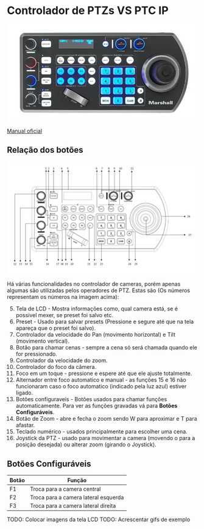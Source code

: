 # Controlador de PTZs VS PTC IP

![Controlador de PTZs VS PTC IP](controle-ptz-vs-ptc-ip.png)

[Manual oficial](https://www.marshall-usa.com/pdf/Marshall_VS-PTC-IP_manualV3.pdf)

## Relação dos botões
![Relação de botões](botoes_do_controle.png)

Há várias funcionalidades no controlador de cameras, porém apenas algumas são utilizadas pelos operadores de PTZ. Estas são (Os números representam os números na imagem acima):

5. Tela de LCD - Mostra informações como, qual camera está, se é possivel mexer, se preset foi salvo etc.
8. Preset - Usado para salvar presets (Pressione e segure até que na tela apareça que o preset foi salvo).
9. Controlador da velocidade do Pan (movimento horizontal) e Tilt (movimento vertical).
10. Botão para chamar cenas - sempre a cena só será chamada quando ele for pressionado.
11. Controlador da velocidade do zoom.
15. Controlador do foco da câmera.
16. Foco em um toque - pressione e espere até que ele ajuste totalmente.
17. Alternador entre foco automatico e manual - as funções 15 e 16 não funcionaram caso o foco automatico (indicado pela luz azul) estiver ligado.
19. Botões configuraveis - Botões usados para chamar funções automaticamente. Para ver as funções gravadas vá para **Botões Configuráveis**.
20. Botão de Zoom - abre e fecha o zoom sendo W para aproximar e T para afastar.
23. Teclado numérico - usados principalmente para escolher uma cena.
26. Joystick da PTZ - usado para movimentar a camera (movendo o para a posição desejada) ou alterar zoom (girando o Joystick).

## Botões Configuráveis

|Botão| Função|
|----| ----|
|F1 | Troca para a camera central|
|F2 | Troca para a camera lateral esquerda|
|F3 | Troca para a camera lateral direita|

TODO: Colocar imagens da tela LCD
TODO: Acrescentar gifs de exemplo